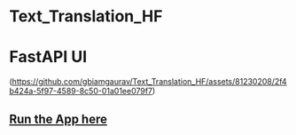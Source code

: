 # Text_Translation_HF

# FastAPI UI
(https://github.com/gbiamgaurav/Text_Translation_HF/assets/81230208/2f4b424a-5f97-4589-8c50-01a01ee079f7)

## [Run the App here](https://gbiamgaurav-text-translation.hf.space/docs)
